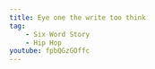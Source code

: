 ```yaml
---
title: Eye one the write too think
tag:
    - Six Word Story
    - Hip Hop
youtube: fpbQGzGOffc
---
```

